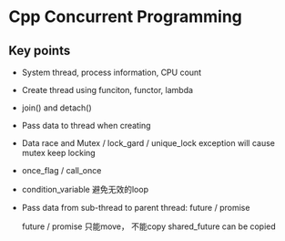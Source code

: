 # Cpp Concurrent Programming


## Key points
- System thread, process information, CPU count

- Create thread using funciton, functor, lambda

- join() and detach()

- Pass data to thread when creating

- Data race and Mutex / lock_gard / unique_lock
  exception will cause mutex keep locking


- once_flag / call_once


- condition_variable
  避免无效的loop

- Pass data from sub-thread to parent thread: future / promise

  future / promise 只能move， 不能copy
  shared_future can be copied



